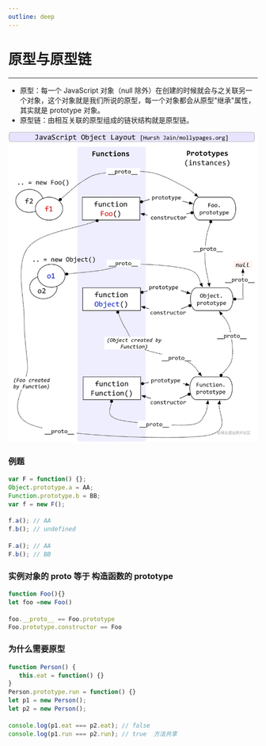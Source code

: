 ```yaml
---
outline: deep
---
```


# 原型与原型链
---
- 原型：每一个 JavaScript 对象（null 除外）在创建的时候就会与之关联另一个对象，这个对象就是我们所说的原型，每一个对象都会从原型"继承"属性，其实就是 prototype 对象。
- 原型链：由相互关联的原型组成的链状结构就是原型链。

![图片](/blog/prototype.png)

### 例题
```js
var F = function() {}; 
Object.prototype.a = AA;
Function.prototype.b = BB;
var f = new F();
​
f.a(); // AA 
f.b(); // undefined
​
F.a(); // AA
F.b(); // BB
```
### 实例对象的  __proto__ 等于 构造函数的  prototype
```js
function Foo(){}
let foo =new Foo()
​
foo.__proto__ == Foo.prototype
Foo.prototype.constructor == Foo
```
### 为什么需要原型
```js
function Person() {
   this.eat = function() {}
}
Person.prototype.run = function() {}
let p1 = new Person();
let p2 = new Person();
​
console.log(p1.eat === p2.eat); // false
console.log(p1.run === p2.run); // true  方法共享
```